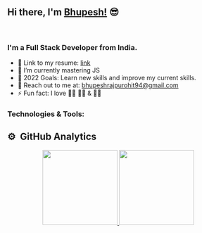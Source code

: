 ## Hi there, I'm [Bhupesh!](https://github.com/Bhupesh494) 😎

<!-- [<img src="https://logo.letskhabar.com/img?tool=linkedin&acol=gold" width="40px">](https://www.linkedin.com/in/bhupesh-rajpurohit-a59728199/)
[<img src="https://logo.letskhabar.com/img?tool=globe&acol=gold" width="40px">](https://moshified494.netlify.app/)
[<img src="https://logo.letskhabar.com/img/?tool=twitter&acol=gold" width="40px">](https://twitter.com/Bhupesh_494)
[<img src="https://logo.letskhabar.com/img/?tool=hackerrank&acol=gold" width="40px">](https://www.hackerrank.com/bhupeshpurohit41) -->
<br />

### I'm a Full Stack Developer from India.

- 📰 Link to my resume: [link](https://drive.google.com/file/d/1oAuu8yeNfQ42dDEBYwGMUA5aBx0z_z6-/view?usp=sharing)
- 🌱 I’m currently mastering JS
- 🥅 2022 Goals: Learn new skills and improve my current skills.
- 📝 Reach out to me at: bhupeshrajpurohit94@gmail.com
- ⚡ Fun fact: I love 👨‍🍳 🚶‍♂️ & 🏋️‍♂️
  <br />

### Technologies & Tools:
<!-- 
<img src="https://logo.letskhabar.com/img?tool=react&acol=gold" width="50px"> <img src="https://logo.letskhabar.com/img/?tool=angularjs&acol=gold" width="50px"> <img src="https://logo.letskhabar.com/img?tool=node&acol=gold" width="50px">
<img src="https://logo.letskhabar.com/img?tool=mongodb&acol=gold" width="50px"> <img src="https://logo.letskhabar.com/img/?tool=postgresql&acol=gold" width="50px"> <img src="https://logo.letskhabar.com/img/?tool=sass&acol=gold" width="50px"> <img src="https://logo.letskhabar.com/img?tool=html&acol=gold" width="50px"> <img src="https://logo.letskhabar.com/img?tool=css&acol=gold" width="50px"> <img src="https://logo.letskhabar.com/img?tool=js&acol=gold" width="50px"> <img src="https://logo.letskhabar.com/img/?tool=typescript&acol=gold" width="50px"> <img src="https://logo.letskhabar.com/img/?tool=c-plus&acol=gold" width="50px"> <img src="https://logo.letskhabar.com/img?tool=python&acol=gold" width="50px">

<img src="https://logo.letskhabar.com/img/?tool=vs-code&acol=gold" width="50px"> <img src="https://logo.letskhabar.com/img?tool=git&acol=gold" width="50px"> <img src="https://logo.letskhabar.com/img?tool=github&acol=gold" width="50px"> <img src="https://logo.letskhabar.com/img/?tool=figma&acol=gold" width="50px"> <img src="https://logo.letskhabar.com/img?tool=bootstrap&acol=gold" width="50px"> -->

## ⚙️ &nbsp;GitHub Analytics

<p align="center">
<a href="https://github.com/Bhupesh494">
  <img height="170em" src="https://github-readme-stats-eight-theta.vercel.app/api?username=Bhupesh494&show_icons=true&theme=algolia&include_all_commits=true&count_private=true"/>
  <img height="170em" src="https://github-readme-stats-eight-theta.vercel.app/api/top-langs/?username=Bhupesh494&layout=compact&langs_count=8&theme=algolia"/>
</a>
</p>
